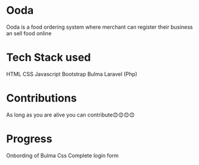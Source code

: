 
# Ooda
Ooda is a food ordering system where merchant can register their business an sell food online

# Tech Stack used

HTML
CSS
Javascript
Bootstrap
Bulma
Laravel (Php)

# Contributions

As long as you are alive you can contribute😊😊😊😊

# Progress

Onbording of Bulma Css
Complete login form